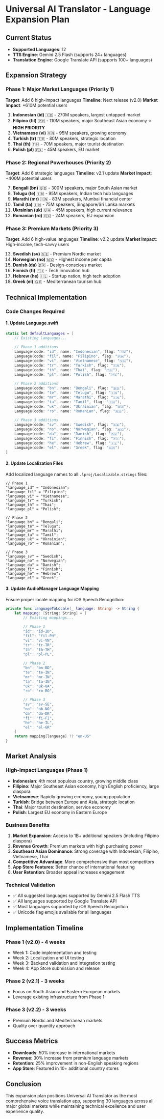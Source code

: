 # Universal AI Translator - Language Expansion Plan

## Current Status
- **Supported Languages**: 12
- **TTS Engine**: Gemini 2.5 Flash (supports 24+ languages)
- **Translation Engine**: Google Translate API (supports 100+ languages)

## Expansion Strategy

### Phase 1: Major Market Languages (Priority 1)
**Target**: Add 6 high-impact languages
**Timeline**: Next release (v2.0)
**Market Impact**: +610M potential users

1. **Indonesian (id)** 🇮🇩 - 270M speakers, largest untapped market
2. **Filipino (fil)** 🇵🇭 - 110M speakers, major Southeast Asian economy ⭐ **HIGH PRIORITY**
3. **Vietnamese (vi)** 🇻🇳 - 95M speakers, growing economy
4. **Turkish (tr)** 🇹🇷 - 80M speakers, strategic location
5. **Thai (th)** 🇹🇭 - 70M speakers, major tourist destination
6. **Polish (pl)** 🇵🇱 - 45M speakers, EU market

### Phase 2: Regional Powerhouses (Priority 2)
**Target**: Add 6 strategic languages
**Timeline**: v2.1 update
**Market Impact**: +400M potential users

7. **Bengali (bn)** 🇧🇩 - 300M speakers, major South Asian market
8. **Telugu (te)** 🇮🇳 - 95M speakers, Indian tech hub languages
9. **Marathi (mr)** 🇮🇳 - 83M speakers, Mumbai financial center
10. **Tamil (ta)** 🇮🇳 - 75M speakers, Singapore/Sri Lanka markets
11. **Ukrainian (uk)** 🇺🇦 - 45M speakers, high current relevance
12. **Romanian (ro)** 🇷🇴 - 24M speakers, EU expansion

### Phase 3: Premium Markets (Priority 3)
**Target**: Add 6 high-value languages
**Timeline**: v2.2 update
**Market Impact**: High-income, tech-savvy users

13. **Swedish (sv)** 🇸🇪 - Premium Nordic market
14. **Norwegian (no)** 🇳🇴 - Highest income per capita
15. **Danish (da)** 🇩🇰 - Design-conscious market
16. **Finnish (fi)** 🇫🇮 - Tech innovation hub
17. **Hebrew (he)** 🇮🇱 - Startup nation, high tech adoption
18. **Greek (el)** 🇬🇷 - Mediterranean tourism hub

## Technical Implementation

### Code Changes Required

#### 1. Update Language.swift
```swift
static let defaultLanguages = [
    // Existing languages...
    
    // Phase 1 additions
    Language(code: "id", name: "Indonesian", flag: "🇮🇩"),
    Language(code: "fil", name: "Filipino", flag: "🇵🇭"),
    Language(code: "vi", name: "Vietnamese", flag: "🇻🇳"),
    Language(code: "tr", name: "Turkish", flag: "🇹🇷"),
    Language(code: "th", name: "Thai", flag: "🇹🇭"),
    Language(code: "pl", name: "Polish", flag: "🇵🇱"),
    
    // Phase 2 additions
    Language(code: "bn", name: "Bengali", flag: "🇧🇩"),
    Language(code: "te", name: "Telugu", flag: "🇮🇳"),
    Language(code: "mr", name: "Marathi", flag: "🇮🇳"),
    Language(code: "ta", name: "Tamil", flag: "🇮🇳"),
    Language(code: "uk", name: "Ukrainian", flag: "🇺🇦"),
    Language(code: "ro", name: "Romanian", flag: "🇷🇴"),
    
    // Phase 3 additions
    Language(code: "sv", name: "Swedish", flag: "🇸🇪"),
    Language(code: "no", name: "Norwegian", flag: "🇳🇴"),
    Language(code: "da", name: "Danish", flag: "🇩🇰"),
    Language(code: "fi", name: "Finnish", flag: "🇫🇮"),
    Language(code: "he", name: "Hebrew", flag: "🇮🇱"),
    Language(code: "el", name: "Greek", flag: "🇬🇷")
]
```

#### 2. Update Localization Files
Add localized language names to all `.lproj/Localizable.strings` files:

```
// Phase 1
"language_id" = "Indonesian";
"language_fil" = "Filipino";
"language_vi" = "Vietnamese";
"language_tr" = "Turkish";
"language_th" = "Thai";
"language_pl" = "Polish";

// Phase 2
"language_bn" = "Bengali";
"language_te" = "Telugu";
"language_mr" = "Marathi";
"language_ta" = "Tamil";
"language_uk" = "Ukrainian";
"language_ro" = "Romanian";

// Phase 3
"language_sv" = "Swedish";
"language_no" = "Norwegian";
"language_da" = "Danish";
"language_fi" = "Finnish";
"language_he" = "Hebrew";
"language_el" = "Greek";
```

#### 3. Update AudioManager Language Mapping
Ensure proper locale mapping for iOS Speech Recognition:

```swift
private func languageToLocale(_ language: String) -> String {
    let mapping: [String: String] = [
        // Existing mappings...
        
        // Phase 1
        "id": "id-ID",
        "fil": "fil-PH",
        "vi": "vi-VN", 
        "tr": "tr-TR",
        "th": "th-TH",
        "pl": "pl-PL",
        
        // Phase 2
        "bn": "bn-BD",
        "te": "te-IN",
        "mr": "mr-IN", 
        "ta": "ta-IN",
        "uk": "uk-UA",
        "ro": "ro-RO",
        
        // Phase 3
        "sv": "sv-SE",
        "no": "nb-NO",
        "da": "da-DK", 
        "fi": "fi-FI",
        "he": "he-IL",
        "el": "el-GR"
    ]
    return mapping[language] ?? "en-US"
}
```

## Market Analysis

### High-Impact Languages (Phase 1)
- **Indonesian**: 4th most populous country, growing middle class
- **Filipino**: Major Southeast Asian economy, high English proficiency, large diaspora
- **Vietnamese**: Rapidly growing economy, young population
- **Turkish**: Bridge between Europe and Asia, strategic location
- **Thai**: Major tourist destination, service economy
- **Polish**: Largest EU economy in Eastern Europe

### Business Benefits
1. **Market Expansion**: Access to 1B+ additional speakers (including Filipino diaspora)
2. **Revenue Growth**: Premium markets with high purchasing power
3. **Southeast Asian Dominance**: Strong coverage with Indonesian, Filipino, Vietnamese, Thai
4. **Competitive Advantage**: More comprehensive than most competitors
5. **App Store Features**: Better chance of international featuring
6. **User Retention**: Broader appeal increases engagement

### Technical Validation
- ✅ All suggested languages supported by Gemini 2.5 Flash TTS
- ✅ All languages supported by Google Translate API
- ✅ Most languages supported by iOS Speech Recognition
- ✅ Unicode flag emojis available for all languages

## Implementation Timeline

### Phase 1 (v2.0) - 4 weeks
- Week 1: Code implementation and testing
- Week 2: Localization and UI testing
- Week 3: Backend validation and integration testing
- Week 4: App Store submission and release

### Phase 2 (v2.1) - 3 weeks
- Focus on South Asian and Eastern European markets
- Leverage existing infrastructure from Phase 1

### Phase 3 (v2.2) - 3 weeks  
- Premium Nordic and Mediterranean markets
- Quality over quantity approach

## Success Metrics
- **Downloads**: 50% increase in international markets
- **Revenue**: 30% increase from premium language markets
- **Retention**: 25% improvement in non-English speaking regions
- **App Store**: Featured in 10+ additional country stores

## Conclusion
This expansion plan positions Universal AI Translator as the most comprehensive voice translation app, supporting 30 languages across all major global markets while maintaining technical excellence and user experience quality.
